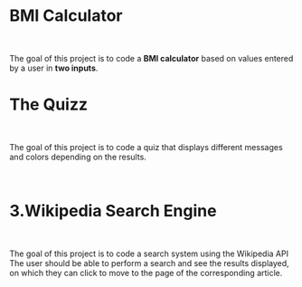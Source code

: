 # BMI Calculator
<br>

The goal of this project is to code a **BMI calculator** based on values entered by a user in **two inputs**.


# The Quizz
<br>

The goal of this project is to code a quiz that displays different messages and colors depending on the results.

<br>

# 3.Wikipedia Search Engine
<br>

The goal of this project is to code a search system using the Wikipedia API<br>
The user should be able to perform a search and see the results displayed, on which they can click to move to the page of the corresponding article. <br>

<br>
